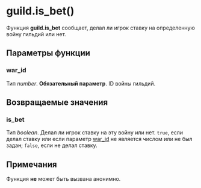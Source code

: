 # guild.is_bet()
Функция **guild.is_bet** сообщает, делал ли игрок ставку на определенную войну гильдий или нет.

## Параметры функции
### war_id
Тип *number*. **Обязательный параметр**. ID войны гильдий.

## Возвращаемые значения
### is_bet
Тип *boolean*. Делал ли игрок ставку на эту войну или нет. `true`, если делал ставку или если параметр [war_id](#war_id) не является числом или не был задан; `false`, если не делал ставку.

## Примечания
Функция **не** может быть вызвана анонимно.